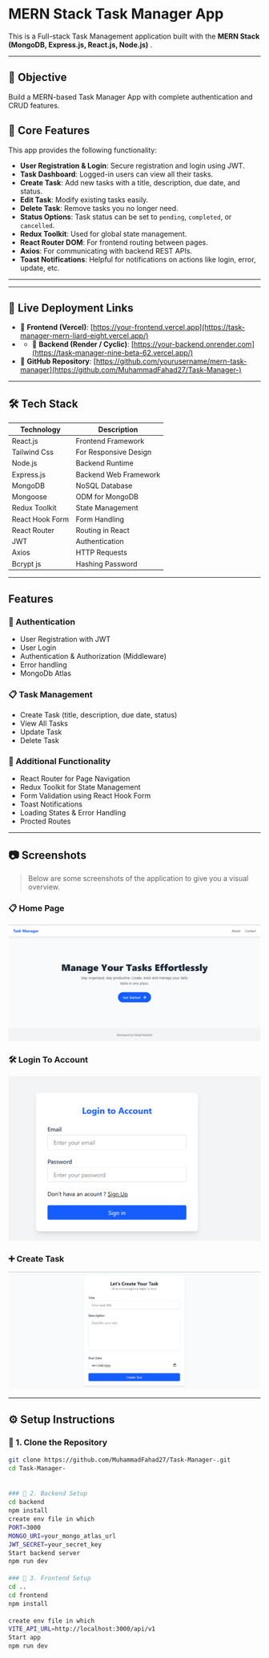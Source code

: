 #  MERN Stack Task Manager App

This is a  Full-stack Task Management application built with the **MERN Stack (MongoDB, Express.js, React.js, Node.js)** .

---

## 📌 Objective

Build a MERN-based Task Manager App with complete authentication and CRUD features.

## 📝 Core Features

This app provides the following functionality:

- **User Registration & Login**: Secure registration and login using JWT.
- **Task Dashboard**: Logged-in users can view all their tasks.
- **Create Task**: Add new tasks with a title, description, due date, and status.
- **Edit Task**: Modify existing tasks easily.
- **Delete Task**: Remove tasks you no longer need.
- **Status Options**: Task status can be set to `pending`, `completed`, or `cancelled`.
- **Redux Toolkit**: Used for global state management.
- **React Router DOM**: For frontend routing between pages.
- **Axios**: For communicating with backend REST APIs.
- **Toast Notifications**: Helpful for notifications  on actions like login, error, update, etc.

---


---

## 🚀 Live Deployment Links

- 🔗 **Frontend (Vercel)**: [https://your-frontend.vercel.app](https://task-manager-mern-liard-eight.vercel.app/)
- - 🔗 **Backend (Render / Cyclic)**: [https://your-backend.onrender.com](https://task-manager-nine-beta-62.vercel.app/)
- 📂 **GitHub Repository**: [https://github.com/yourusername/mern-task-manager](https://github.com/MuhammadFahad27/Task-Manager-)

---

## 🛠️ Tech Stack

| Technology | Description |
|------------|-------------|
| React.js   | Frontend Framework |
| Tailwind Css | For Responsive Design |
| Node.js    | Backend Runtime |
| Express.js | Backend Web Framework |
| MongoDB    | NoSQL Database |
| Mongoose   | ODM for MongoDB |
| Redux Toolkit | State Management |
| React Hook Form | Form Handling |
| React Router | Routing in React |
| JWT        | Authentication |
| Axios      | HTTP Requests |
| Bcrypt js      | Hashing Password |

---

##  Features

### 🔐 Authentication
- User Registration with JWT
- User Login
- Authentication & Authorization (Middleware)
- Error handling
- MongoDb Atlas 

### 📋 Task Management
- Create Task (title, description, due date, status)
- View All Tasks
- Update Task
- Delete Task

### 🧰 Additional Functionality
- React Router for Page Navigation
- Redux Toolkit for State Management
- Form Validation using React Hook Form
- Toast Notifications
- Loading States & Error Handling
- Procted Routes
---
## 📷 Screenshots

> Below are some screenshots of the application to give you a visual overview.



### 📋 Home Page

![Dashboard](./screenshots/p1.PNG)

### 🛠️ Login To Account

![Create Task](./screenshots/p2.PNG)

### ➕ Create Task


![Edit Task](./screenshots/p3.PNG)

---

## ⚙️ Setup Instructions

### 🔁 1. Clone the Repository

```bash
git clone https://github.com/MuhammadFahad27/Task-Manager-.git
cd Task-Manager-


### 🔁 2. Backend Setup
cd backend
npm install
create env file in which
PORT=3000
MONGO_URI=your_mongo_atlas_url
JWT_SECRET=your_secret_key
Start backend server
npm run dev

### 🔁 3. Frontend Setup
cd ..
cd frontend
npm install

create env file in which
VITE_API_URL=http://localhost:3000/api/v1
Start app
npm run dev












